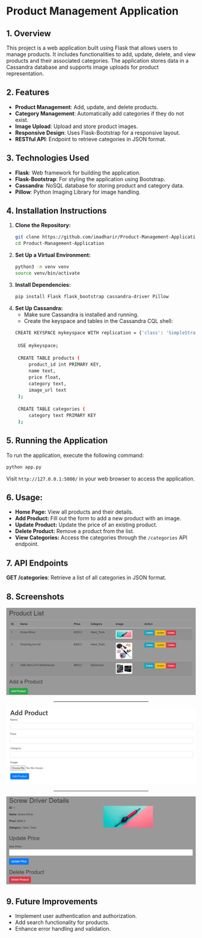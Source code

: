 # Product Management Application

## 1. Overview
This project is a web application built using Flask that allows users to manage products. It includes functionalities to add, update, delete, and view products and their associated categories. The application stores data in a Cassandra database and supports image uploads for product representation.

## 2. Features
- **Product Management**: Add, update, and delete products.
- **Category Management**: Automatically add categories if they do not exist.
- **Image Upload**: Upload and store product images.
- **Responsive Design**: Uses Flask-Bootstrap for a responsive layout.
- **RESTful API**: Endpoint to retrieve categories in JSON format.

## 3. Technologies Used
- **Flask**: Web framework for building the application.
- **Flask-Bootstrap**: For styling the application using Bootstrap.
- **Cassandra**: NoSQL database for storing product and category data.
- **Pillow**: Python Imaging Library for image handling.

## 4. Installation Instructions
1. **Clone the Repository:**
   ```bash
   git clone https://github.com/imadharir/Product-Management-Application.git
   cd Product-Management-Application
   ```
2. **Set Up a Virtual Environment:**
    ```bash
    python3 -m venv venv
    source venv/bin/activate  
    ```
3. **Install Dependencies:**
    ```bash
    pip install Flask flask_bootstrap cassandra-driver Pillow
    ```
4. **Set Up Cassandra:**
   - Make sure Cassandra is installed and running.
   - Create the keyspace and tables in the Cassandra CQL shell:
   ```bash 
   CREATE KEYSPACE mykeyspace WITH replication = {'class': 'SimpleStrategy', 'replication_factor': '1'};

    USE mykeyspace;

    CREATE TABLE products (
        product_id int PRIMARY KEY,
        name text,
        price float,
        category text,
        image_url text
    );

    CREATE TABLE categories (
        category text PRIMARY KEY
    );
    ```
## 5. Running the Application
To run the application, execute the following command:
```bash
python app.py
```
Visit `http://127.0.0.1:5000/` in your web browser to access the application.
## 6. Usage:
- **Home Page:** View all products and their details.
- **Add Product:** Fill out the form to add a new product with an image.
- **Update Product:** Update the price of an existing product.
- **Delete Product:** Remove a product from the list.
- **View Categories:** Access the categories through the `/categories` API endpoint.
## 7. API Endpoints
**GET /categories**: Retrieve a list of all categories in JSON format.
## 8. Screenshots
![](list_products.png)
<div align="center">
    <hr style="width: 50%;"/>
</div>

![](add_product.png)
<div align="center">
    <hr style="width: 50%;"/>
</div>

![](product_details.png)
## 9. Future Improvements
- Implement user authentication and authorization.
- Add search functionality for products.
- Enhance error handling and validation.

